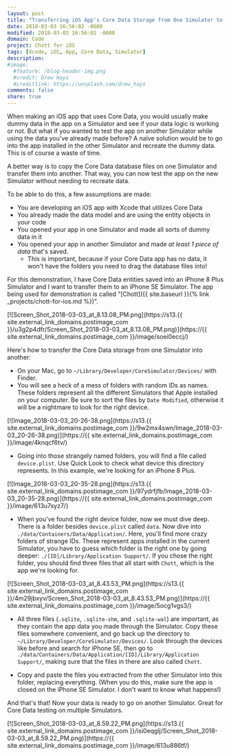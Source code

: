 ```yaml
---
layout: post
title: "Transferring iOS App's Core Data Storage from One Simulator to Another"
date: 2018-03-03 16:56:02 -0600
modified: 2018-03-03 16:56:02 -0600
domain: Code
project: Chott for iOS
tags: [Xcode, iOS, App, Core Data, Simulator]
description:
#image:
  #feature: /blog-header-img.png
  #credit: Drew Hays
  #creditlink: https://unsplash.com/drew_hays
comments: false
share: true
---
```


When making an iOS app that uses Core Data, you would usually make dummy data in the app on a Simulator and see if your data logic is working or not. But what if you wanted to test the app on another Simulator while using the data you've already made before? A naïve solution would be to go into the app installed in the other Simulator and recreate the dummy data. This is of course a waste of time.

A better way is to copy the Core Data database files on one Simulator and transfer them into another. That way, you can now test the app on the new Simulator without needing to recreate data.

To be able to do this, a few assumptions are made:

 - You are developing an iOS app with Xcode that utilizes Core Data
 - You already made the data model and are using the entity objects in your code
 - You opened your app in one Simulator and made all sorts of dummy data in it
 - You opened your app in another Simulator and made *at least 1 piece of data* that's saved.
     - This is important, because if your Core Data app has no data, it won't have the folders you need to drag the database files into!

For this demonstration, I have Core Data entities saved into an iPhone 8 Plus Simulator and I want to transfer them to an iPhone SE Simulator. The app being used for demonstration is called "[Chott]({{ site.baseurl }}{% link _projects/chott-for-ios.md %})".

[![Screen_Shot_2018-03-03_at_8.13.08_PM.png](https://s13.{{ site.external_link_domains.postimage_com }}/u3g2p4dfr/Screen_Shot_2018-03-03_at_8.13.08_PM.png)](https://{{ site.external_link_domains.postimage_com }}/image/soei0eccj/)

Here's how to transfer the Core Data storage from one Simulator into another:

<!--more-->

 - On your Mac, go to `~/Library/Developer/CoreSimulator/Devices/` with Finder.
 - You will see a heck of a mess of folders with random IDs as names. These folders represent all the different Simulators that Apple installed on your computer. Be sure to sort the files by `Date Modified`, otherwise it will be a nightmare to look for the right device.

[![Image_2018-03-03_20-26-38.png](https://s13.{{ site.external_link_domains.postimage_com }}/9w2mx4swn/Image_2018-03-03_20-26-38.png)](https://{{ site.external_link_domains.postimage_com }}/image/4knqcf6tv/)

 - Going into those strangely named folders, you will find a file called `device.plist`. Use Quick Look to check what device this directory represents. In this example, we're looking for an iPhone 8 Plus.

[![Image_2018-03-03_20-35-28.png](https://s13.{{ site.external_link_domains.postimage_com }}/97ydrfjfb/Image_2018-03-03_20-35-28.png)](https://{{ site.external_link_domains.postimage_com }}/image/613u7syz7/)

 - When you've found the right device folder, now we must dive deep. There is a folder besides `device.plist` called `data`. Now dive into `./data/Containers/Data/Application/`. Here, you'll find more crazy folders of strange IDs. These represent apps installed in the current Simulator, you have to guess which folder is the right one by going deeper: `./[ID]/Library/Application Support/`. If you chose the right folder, you should find three files that all start with `Chott`, which is the app we're looking for.

 [![Screen_Shot_2018-03-03_at_8.43.53_PM.png](https://s13.{{ site.external_link_domains.postimage_com }}/4m29jbxyv/Screen_Shot_2018-03-03_at_8.43.53_PM.png)](https://{{ site.external_link_domains.postimage_com }}/image/5ocg1vgs3/)

 - All three files (`.sqlite`, `.sqlite-shm`, and `.sqlite-wal`) are important, as they contain the app data you made through the Simulator. Copy these files somewhere convenient, and go back up the directory to `~/Library/Developer/CoreSimulator/Devices/`. Look through the devices like before and search for iPhone SE, then go to `./data/Containers/Data/Application/[ID]/Library/Application Support/`, making sure that the files in there are also called `Chott`.

 - Copy and paste the files you extracted from the other Simulator into this folder, replacing everything. (When you do this, make sure the app is closed on the iPhone SE Simulator. I don't want to know what happens!)

 And that's that! Now your data is ready to go on another Simulator. Great for Core Data testing on multiple Simulators.

 [![Screen_Shot_2018-03-03_at_8.59.22_PM.png](https://s13.{{ site.external_link_domains.postimage_com }}/isi0eqglj/Screen_Shot_2018-03-03_at_8.59.22_PM.png)](https://{{ site.external_link_domains.postimage_com }}/image/613u886tf/)
